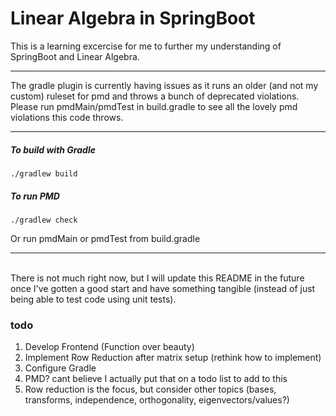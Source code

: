 # Linear Algebra in SpringBoot
This is a learning excercise for me to further my understanding of SpringBoot and Linear Algebra.
</br>

----
The gradle plugin is currently having issues as it runs an older (and not my custom) ruleset for pmd and throws a bunch of deprecated violations. Please run pmdMain/pmdTest in build.gradle to see all the lovely pmd violations this code throws.

----
##### To build with Gradle
```
./gradlew build
```

##### To run PMD
```
./gradlew check
```
Or run pmdMain or pmdTest from build.gradle

----
</br>
There is not much right now, but I will update this README in the future
once I've gotten a good start and have something tangible
(instead of just being able to test code using unit tests).

### todo
1. Develop Frontend (Function over beauty)
2. Implement Row Reduction after matrix setup (rethink how to implement)
3. Configure Gradle
4. PMD? cant believe I actually put that on a todo list to add to this
5. Row reduction is the focus, but consider other topics 
(bases, transforms, independence, orthogonality, eigenvectors/values?)
